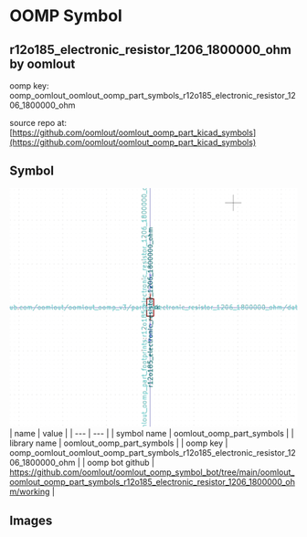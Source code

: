 # OOMP Symbol  
## r12o185_electronic_resistor_1206_1800000_ohm  by oomlout  
  
oomp key: oomp_oomlout_oomlout_oomp_part_symbols_r12o185_electronic_resistor_1206_1800000_ohm  
  
source repo at: [https://github.com/oomlout/oomlout_oomp_part_kicad_symbols](https://github.com/oomlout/oomlout_oomp_part_kicad_symbols)  
## Symbol  
  
[![working.png](working_600.png)](working.png)  
| name | value | 
| --- | --- | 
| symbol name | oomlout_oomp_part_symbols | 
| library name | oomlout_oomp_part_symbols | 
| oomp key | oomp_oomlout_oomlout_oomp_part_symbols_r12o185_electronic_resistor_1206_1800000_ohm | 
| oomp bot github | https://github.com/oomlout/oomlout_oomp_symbol_bot/tree/main/oomlout_oomlout_oomp_part_symbols_r12o185_electronic_resistor_1206_1800000_ohm/working | 
## Images  
